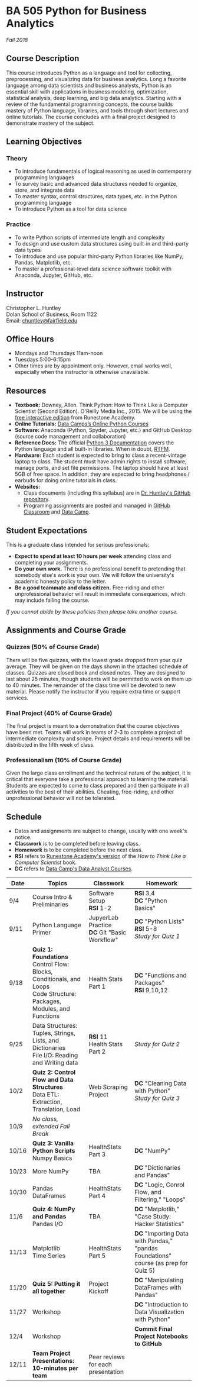 # BA 505 Python for Business Analytics
*Fall 2018*
## Course Description
This course introduces Python as a language and tool for collecting, preprocessing, and visualizing data for business analytics. Long a favorite language among data scientists and business analysts, Python is an essential skill with applications in business modeling, optimization,  statistical analysis, deep learning, and big data analytics. Starting with a review of the fundamental programming concepts, the course builds mastery of Python language, libraries, and tools through short lectures and online tutorials. The course concludes with a final project designed to demonstrate mastery of the subject.   

## Learning Objectives

### Theory
* To introduce fundamentals of logical reasoning as used in contemporary programming languages
* To survey basic and advanced data structures needed to organize, store, and integrate data
* To master syntax, control structures, data types, etc. in the Python programming language
* To introduce Python as a tool for data science

### Practice
* To write Python scripts of intermediate length and complexity
* To design and use custom data structures using built-in and third-party data types
* To introduce and use popular third-party Python libraries like NumPy, Pandas, Matplotlib, etc.
* To master a professional-level data science software toolkit with Anaconda, Jupyter, GitHub, etc.

## Instructor
Christopher L. Huntley  
Dolan School of Business, Room 1122  
Email: chuntley@fairfield.edu

## Office Hours
  * Mondays and Thursdays 11am-noon
  * Tuesdays 5:00-6:15pm  
  * Other times are by appointment only. However, email works well, especially when the instructor is otherwise unavailable.

## Resources
* **Textbook:** Downey, Allen. Think Python: How to Think Like a Computer Scientist (Second Edition). O'Reilly Media Inc., 2015. We will be using the [free interactive edition](https://runestone.academy/runestone/static/thinkcspy/index.html) from Runestone Academy.
* **Online Tutorials:** [Data Camps’s Online Python Courses](https://www.datacamp.com)
* **Software:** Anaconda (Python, Spyder, Jupyter, etc.) and GitHub Desktop (source code management and collaboration)
* **Reference Docs:** The official [Python 3 Documentation](https://docs.python.org/3/index.html) covers the Python language and all built-in libraries. When in doubt, [RTFM](https://en.wikipedia.org/wiki/RTFM).
* **Hardware:** Each student is expected to bring to class a recent-vintage laptop to class. The student must have admin rights to install software, manage ports, and set file permissions. The laptop should have at least 5GB of free space. In addition, they are expected to bring headphones / earbuds for doing online tutorials in class.
* **Websites:**  
    * Class documents (including this syllabus) are in [Dr. Huntley's GitHub repository](https://github.com/christopherhuntley/ba505-docs).
    * Programing assignments are posted and managed in [GitHub Classroom](https://classroom.github.com/classrooms/42898089-ba-505-python-for-analytics-fall-2018) and [Data Camp](https://datacamp.com).

## Student Expectations
This is a graduate class intended for serious professionals:
* **Expect to spend at least 10 hours per week** attending class and completing your assignments.
* **Do your own work.** There is no professional benefit to pretending that somebody else's work is your own. We will follow the university's academic honesty policy to the letter.
* **Be a good teammate and class citizen.** Free-riding and other unprofessional behavior will result in immediate consequences, which may include failing the course.

*If you cannot abide by these policies then please take another course.*

## Assignments and Course Grade
### Quizzes (50% of Course Grade)
There will be five quizzes, with the lowest grade dropped from your quiz average. They will be given on the days shown in the attached schedule of classes. Quizzes are closed book and closed notes. They are designed to last about 25 minutes, though students will be permitted to work on them up to 40 minutes. The remainder of the class time will be devoted to new material. Please notify the instructor if you require extra time or support services.  
### Final Project (40% of Course Grade)
The final project is meant to a demonstration that the course objectives have been met. Teams will work in teams of 2-3 to complete a project of intermediate complexity and scope. Project details and requirements will be distributed in the fifth week of class.
### Professionalism (10% of Course Grade)
Given the large class enrollment and the technical nature of the subject, it is critical that everyone take a professional approach to learning the material. Students are expected to come to class prepared and then participate in all activities to the best of their abilities. Cheating, free-riding, and other unprofessional behavior will not be tolerated.   

## Schedule
* Dates and assignments are subject to change, usually with one week's notice.
* **Classwork** is to be completed before leaving class.
* **Homework** is to be completed before the next class.
* **RSI** refers to [Runestone Academy's version](https://runestone.academy/runestone/static/thinkcspy/index.html) of the *How to Think Like a Computer Scientist* book.
* **DC** refers to [Data Camp's Data Analyst Courses](https://www.datacamp.com/courses).

| Date | Topics          | Classwork | Homework |
|------|-----------------|-----------|----------|
| 9/4  | Course Intro & Preliminaries | Software Setup<br>**RSI** 1-2 | **RSI** 3,4 <br> **DC** "Python Basics" |
| 9/11 | Python Language Primer | JupyerLab Practice <br> **DC** Git "Basic Workflow" | **DC** "Python Lists" <br>**RSI** 5-8 <br> *Study for Quiz 1* |
| 9/18 | **Quiz 1: Foundations**<br>Control Flow: Blocks, Conditionals, and Loops<br>Code Structure: Packages, Modules, and Functions | Health Stats Part 1 | **DC** "Functions and Packages" <br>**RSI** 9,10,12|
| 9/25 | Data Structures: Tuples, Strings, Lists, and Dictionaries <br> File I/O: Reading and Writing data|**RSI** 11 <br>Health Stats Part 2|*Study for Quiz 2*|
| 10/2 | **Quiz 2: Control Flow and Data Structures**<br>Data ETL: Extraction, Translation, Load| Web Scraping Project| **DC** "Cleaning Data with Python" <br>*Study for Quiz 3* |
| 10/9 | *No class, extended Fall Break* | | |
| 10/16 | **Quiz 3: Vanilla Python Scripts** <br> Numpy Basics | HealthStats Part 3| **DC** "NumPy"|
| 10/23 | More NumPy| TBA | **DC** "Dictionaries and Pandas" |
| 10/30 | Pandas DataFrames | HealthStats Part 4 | **DC** "Logic, Conrol Flow, and Filtering," "Loops"|
| 11/6 | **Quiz 4: NumPy and Pandas** <br>Pandas I/O | TBA |**DC** "Matplotlib," "Case Study: Hacker Statistics" |
| 11/13 | Matplotlib <br> Time Series | HealthStats Part 5 | **DC** "Importing Data with Pandas," "pandas Foundations" course (as prep for Quiz 5)  |
| 11/20 | **Quiz 5: Putting it all together** | Project Kickoff | **DC** "Manipulating DataFrames with Pandas" |
| 11/27 | Workshop  | | **DC** "Introduction to Data Visualization with Python" |
| 12/4 | Workshop | | **Commit Final Project Notebooks to GitHub** |
| 12/11 | **Team Project Presentations: 10-minutes per team** | Peer reviews for each presentation |  ||
